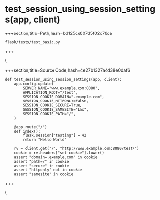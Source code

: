 



# test_session_using_session_settings(app, client)
  
+++section;title=Path;hash=bd125ce807d5f02c78ca

`flask/tests/test_basic.py`
  
+++

\
  
+++section;title=Source Code;hash=4e27b1327a4d38e0daf6
```
def test_session_using_session_settings(app, client):
    app.config.update(
        SERVER_NAME="www.example.com:8080",
        APPLICATION_ROOT="/test",
        SESSION_COOKIE_DOMAIN=".example.com",
        SESSION_COOKIE_HTTPONLY=False,
        SESSION_COOKIE_SECURE=True,
        SESSION_COOKIE_SAMESITE="Lax",
        SESSION_COOKIE_PATH="/",
    )

    @app.route("/")
    def index():
        flask.session["testing"] = 42
        return "Hello World"

    rv = client.get("/", "http://www.example.com:8080/test/")
    cookie = rv.headers["set-cookie"].lower()
    assert "domain=.example.com" in cookie
    assert "path=/" in cookie
    assert "secure" in cookie
    assert "httponly" not in cookie
    assert "samesite" in cookie
```  
+++

\
